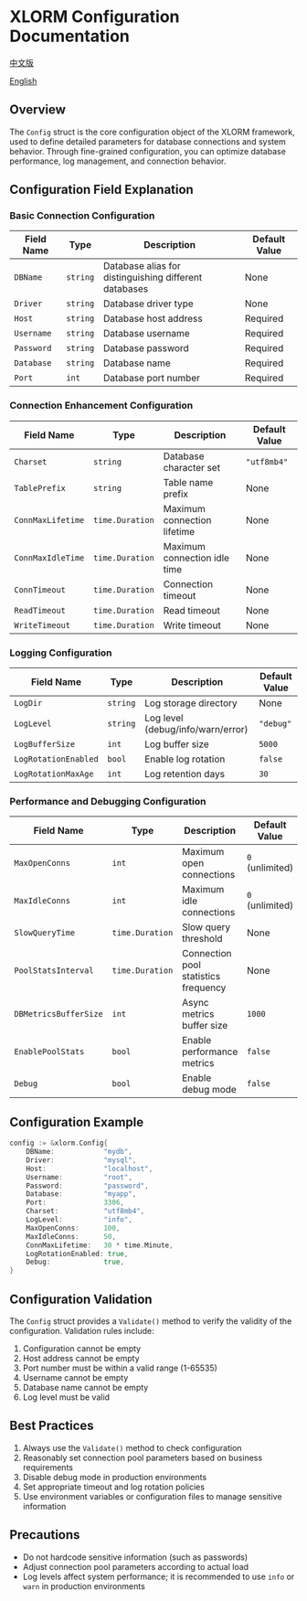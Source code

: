 # XLORM Configuration Documentation

[中文版](Config_zh.md "访问中文版")

[English](Config_en.md "Access English Version")

## Overview

The `Config` struct is the core configuration object of the XLORM framework, used to define detailed parameters for database connections and system behavior. Through fine-grained configuration, you can optimize database performance, log management, and connection behavior.

## Configuration Field Explanation

### Basic Connection Configuration

| Field Name | Type | Description | Default Value |
|-----------|------|-------------|--------------|
| `DBName` | `string` | Database alias for distinguishing different databases | None |
| `Driver` | `string` | Database driver type | None |
| `Host` | `string` | Database host address | Required |
| `Username` | `string` | Database username | Required |
| `Password` | `string` | Database password | Required |
| `Database` | `string` | Database name | Required |
| `Port` | `int` | Database port number | Required |

### Connection Enhancement Configuration

| Field Name | Type | Description | Default Value |
|-----------|------|-------------|--------------|
| `Charset` | `string` | Database character set | `"utf8mb4"` |
| `TablePrefix` | `string` | Table name prefix | None |
| `ConnMaxLifetime` | `time.Duration` | Maximum connection lifetime | None |
| `ConnMaxIdleTime` | `time.Duration` | Maximum connection idle time | None |
| `ConnTimeout` | `time.Duration` | Connection timeout | None |
| `ReadTimeout` | `time.Duration` | Read timeout | None |
| `WriteTimeout` | `time.Duration` | Write timeout | None |

### Logging Configuration

| Field Name | Type | Description | Default Value |
|-----------|------|-------------|--------------|
| `LogDir` | `string` | Log storage directory | None |
| `LogLevel` | `string` | Log level (debug/info/warn/error) | `"debug"` |
| `LogBufferSize` | `int` | Log buffer size | `5000` |
| `LogRotationEnabled` | `bool` | Enable log rotation | `false` |
| `LogRotationMaxAge` | `int` | Log retention days | `30` |

### Performance and Debugging Configuration

| Field Name | Type | Description | Default Value |
|-----------|------|-------------|--------------|
| `MaxOpenConns` | `int` | Maximum open connections | `0` (unlimited) |
| `MaxIdleConns` | `int` | Maximum idle connections | `0` (unlimited) |
| `SlowQueryTime` | `time.Duration` | Slow query threshold | None |
| `PoolStatsInterval` | `time.Duration` | Connection pool statistics frequency | None |
| `DBMetricsBufferSize` | `int` | Async metrics buffer size | `1000` |
| `EnablePoolStats` | `bool` | Enable performance metrics | `false` |
| `Debug` | `bool` | Enable debug mode | `false` |

## Configuration Example

```go
config := &xlorm.Config{
    DBName:            "mydb",
    Driver:            "mysql",
    Host:              "localhost",
    Username:          "root",
    Password:          "password",
    Database:          "myapp",
    Port:              3306,
    Charset:           "utf8mb4",
    LogLevel:          "info",
    MaxOpenConns:      100,
    MaxIdleConns:      50,
    ConnMaxLifetime:   30 * time.Minute,
    LogRotationEnabled: true,
    Debug:             true,
}
```

## Configuration Validation

The `Config` struct provides a `Validate()` method to verify the validity of the configuration. Validation rules include:

1. Configuration cannot be empty
2. Host address cannot be empty
3. Port number must be within a valid range (1-65535)
4. Username cannot be empty
5. Database name cannot be empty
6. Log level must be valid

## Best Practices

1. Always use the `Validate()` method to check configuration
2. Reasonably set connection pool parameters based on business requirements
3. Disable debug mode in production environments
4. Set appropriate timeout and log rotation policies
5. Use environment variables or configuration files to manage sensitive information

## Precautions

- Do not hardcode sensitive information (such as passwords)
- Adjust connection pool parameters according to actual load
- Log levels affect system performance; it is recommended to use `info` or `warn` in production environments
